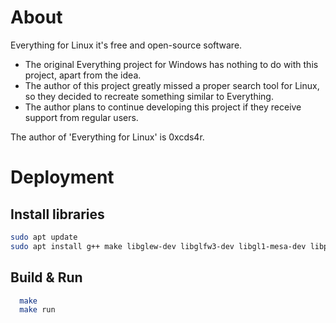 
# About
Everything for Linux it's free and open-source software.

- The original Everything project for Windows has nothing to do with this project, apart from the idea.
- The author of this project greatly missed a proper search tool for Linux, so they decided to recreate something similar to Everything.
- The author plans to continue developing this project if they receive support from regular users.

The author of 'Everything for Linux' is 0xcds4r.

# Deployment

## Install libraries

```bash
sudo apt update
sudo apt install g++ make libglew-dev libglfw3-dev libgl1-mesa-dev libpthread-stubs0-dev libstdc++-dev
```

## Build & Run

```bash
  make
  make run
```

